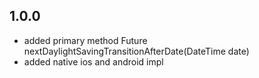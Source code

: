 ## 1.0.0

* added primary method Future<DateTime> nextDaylightSavingTransitionAfterDate(DateTime date)
* added native ios and android impl